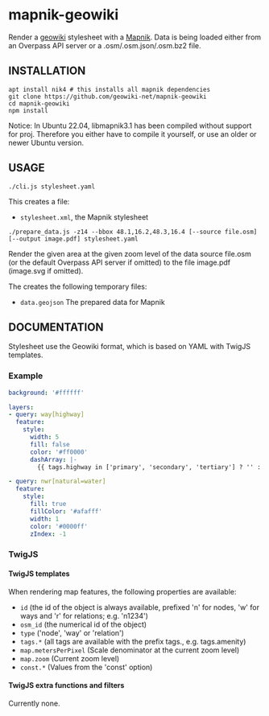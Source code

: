 # mapnik-geowiki
Render a [geowiki](https://geowiki.net) stylesheet with a [Mapnik](https://mapnik.org). Data is being loaded either from an Overpass API server or a .osm/.osm.json/.osm.bz2 file.

## INSTALLATION
```
apt install nik4 # this installs all mapnik dependencies
git clone https://github.com/geowiki-net/mapnik-geowiki
cd mapnik-geowiki
npm install
```

Notice: In Ubuntu 22.04, libmapnik3.1 has been compiled without support for proj. Therefore you either have to compile it yourself, or use an older or newer Ubuntu version.

## USAGE
```
./cli.js stylesheet.yaml
```

This creates a file:
* `stylesheet.xml`, the Mapnik stylesheet

```
./prepare_data.js -z14 --bbox 48.1,16.2,48.3,16.4 [--source file.osm] [--output image.pdf] stylesheet.yaml
```

Render the given area at the given zoom level of the data source file.osm (or the default Overpass API server if omitted) to the file image.pdf (image.svg if omitted).

The creates the following temporary files:
* `data.geojson` The prepared data for Mapnik

## DOCUMENTATION
Stylesheet use the Geowiki format, which is based on YAML with TwigJS templates.
### Example
```yaml
background: '#ffffff'

layers:
- query: way[highway]
  feature:
    style:
      width: 5
      fill: false
      color: '#ff0000'
      dashArray: |-
        {{ tags.highway in ['primary', 'secondary', 'tertiary'] ? '' : '5,5' }}

- query: nwr[natural=water]
  feature:
    style:
      fill: true
      fillColor: '#afafff'
      width: 1
      color: '#0000ff'
      zIndex: -1
```

### TwigJS
#### TwigJS templates
When rendering map features, the following properties are available:
* `id` (the id of the object is always available, prefixed 'n' for nodes, 'w' for ways and 'r' for relations; e.g. 'n1234')
* `osm_id` (the numerical id of the object)
* `type` ('node', 'way' or 'relation')
* `tags.*` (all tags are available with the prefix tags., e.g. tags.amenity)
* `map.metersPerPixel` (Scale denominator at the current zoom level)
* `map.zoom` (Current zoom level)
* `const.*` (Values from the 'const' option)

#### TwigJS extra functions and filters
Currently none.
